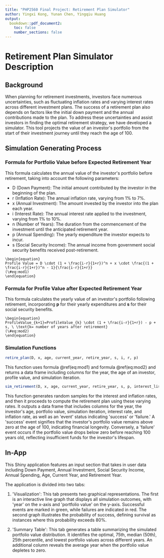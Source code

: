 ```yaml
---
title: "PHP2560 Final Project: Retirement Plan Simulator"
author: Yingxi Kong, Yunan Chen, Yingqiu Huang
output:
  bookdown::pdf_document2:
    toc: false
    number_sections: false
---
```


# Retirement Plan Simulator Description

## Background

When planning for retirement investments, investors face numerous uncertainties, such as fluctuating inflation rates and varying interest rates across different investment plans. The success of a retirement plan also depends on factors like the initial down payment and the annual contributions made to the plan. To address these uncertainties and assist investors in finding the optimal retirement strategy, we have developed a simulator. This tool projects the value of an investor's portfolio from the start of their investment journey until they reach the age of 100.

## Simulation Generating Process

### Formula for Portfolio Value before Expected Retirement Year

This formula calculates the annual value of the investor's portfolio before retirement, taking into account the following parameters:

- D (Down Payment): The initial amount contributed by the investor in the beginning of the plan.
- r (Inflation Rate): The annual inflation rate, varying from 1% to 7%.
- x (Annual Investment): The amount invested by the investor into the plan each year.
- i (Interest Rate): The annual interest rate applied to the investment, varying from 1% to 10%.
- n (Number of Years): The duration from the commencement of the investment until the anticipated retirement year.
- p (Annual Spending): The yearly expenditure the investor expects to incur.
- s (Social Security Income): The annual income from government social security benefits received post-retirement.


```{=tex}
\begin{equation} 
Profile Value = D \cdot (1 + \frac{i-r}{1+r})^n + x \cdot \frac{(1 + \frac{i-r}{1+r})^n - 1}{\frac{i-r}{1+r}}
(\#eq:mod1)
\end{equation}
```

### Formula for Profile Value after Expected Retirement Year

This formula calculates the yearly value of an investor's portfolio following retirement, incorporating **p** for their yearly expenditures and **s** for their social security benefits.

```{=tex}
\begin{equation} 
ProfileValue_{k+1}=ProfileValue_{k} \cdot (1 + \frac{i-r}{1+r}) - p + s, \ \text{k= number of years after retirement}
(\#eq:mod2)
\end{equation}
```

### Simulation Functions

```r
retire_plan(D, x, age, current_year, retire_year, s, i, r, p)
```
This function uses formula \@ref(eq:mod1) and formula \@ref(eq:mod2) and returns a data frame including columns for the year, the age of an investor, profile value, and simulation iteration.

```r
sim_retirement(D, x, age, current_year, retire_year, s, p, interest_list, infla_list, num_simulations)
```

This function generates random samples for the interest and inflation rates, and then it proceeds to compute the retirement plan using these varying rates. It outputs a data frame that includes columns for the year, the investor's age, portfolio value, simulation iteration, interest rate, and inflation rate, as well as an 'event' status indicating 'success' or 'failure.' A 'success' event signifies that the investor's portfolio value remains above zero at the age of 100, indicating financial longevity. Conversely, a 'failure' event occurs if the portfolio value drops below zero before reaching 100 years old, reflecting insufficient funds for the investor's lifespan.

## In-App

This Shiny application features an input section that takes in user data including Down Payment, Annual Investment, Social Security Income, Annual Spending, Age, Current Year, and Retirement Year.

The application is divided into two tabs:

1. 'Visualization': This tab presents two graphical representations. The first is an interactive line graph that displays all simulation outcomes, with 'year' on the x-axis and 'portfolio value' on the y-axis. Successful events are marked in green, while failures are indicated in red. The second graph illustrates the probability of success, defining survival as instances where this probability exceeds 80%.

2. 'Summary Table': This tab generates a table summarizing the simulated portfolio value distribution. It identifies the optimal, 75th, median (50th), 25th percentile, and lowest portfolio values across different years. An additional column reveals the average year when the portfolio value depletes to zero.